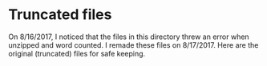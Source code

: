 # Truncated files

On 8/16/2017, I noticed that the files in this directory threw an error when unzipped and word counted.  I remade these files on 8/17/2017.  Here are the original (truncated) files for safe keeping.

